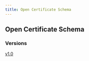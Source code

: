 ```yaml
---
title: Open Certificate Schema
---
```


## Open Certificate Schema

### Versions

[v1.0](https://govtechsg.github.io/certificate-schema/schema/1.0)
